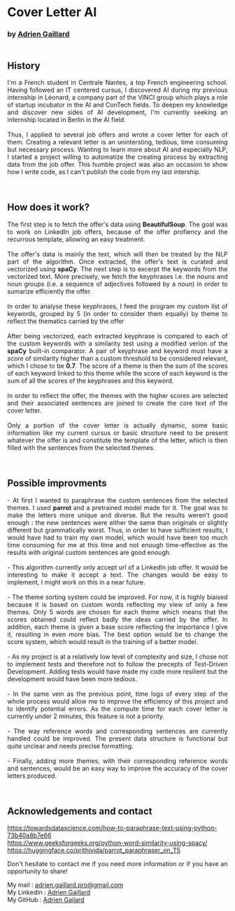 # Cover Letter AI
### by [Adrien Gaillard](https://www.linkedin.com/in/AdrienGaillard/)</br></br>

## History

<p align="justify">
I'm a French student in Centrale Nantes, a top French engineering school. Having followed an IT centered cursus, I discovered AI during my previous internship in Léonard, a company part of the VINCI group which plays a role of startup incubator in the AI and ConTech fields. To deepen my knowledge and discover new sides of AI development, I'm currently seeking an internship located in Berlin in the AI field. </br></br> Thus, I applied to several job offers and wrote a cover letter for each of them. Creating a relevant letter is an unintersting, tedious, time consuming but necessary process. Wanting to learn more about AI and especially NLP, I started a project willing to automatize the creating process by extracting data from the job offer. This humble project was also an occasion to show how I write code, as I can't publish the code from my last intership.
</p></br>

## How does it work?

<p align="justify">
The first step is to fetch the offer's data using <b>BeautifulSoup</b>. The goal was to work on LinkedIn job offers, because of the offer profiency and the recurrous template, allowing an easy treatment.</br></br>The offer's data is mainly the text, which will then be treated by the NLP part of the algorithm. Once extracted, the offer's text is curated and vectorized using <b>spaCy</b>. The next step is to excerpt the keywords from the vectorized text. More precisely, we fetch the keyphrases i.e. the nouns and noun groups (i.e. a sequence of adjectives followed by a noun) in order to sumarize efficiently the offer.</br></br>In order to analyse these keyphrases, I feed the program my custom list of keywords, grouped by 5 (in order to consider them equally) by theme to reflect the thematics carried by the offer</br></br>After being vectorized, each extracted keyphrase is compared to each of the custom keywords with a similarity test using a modified verion of the <b>spaCy</b> built-in comparator. A pair of keyphrase and keyword must have a score of similarity higher than a custom threshold to be considered relevant, which I chose to be <b>0.7</b>. The score of a theme is then the sum of the scores of each keyword linked to this theme while the score of each keyword is the sum of all the scores of the keyphrases and this keyword.</br></br>In order to reflect the offer, the themes with the higher scores are selected and their associated sentences are joined to create the core text of the cover letter.</br></br>Only a portion of the cover letter is actually dynamic, some basic information like my current cursus or basic structure need to be present whatever the offer is and constitute the template of the letter, which is then filled with the sentences from the selected themes.
</p></br>

## Possible improvments

<p align="justify">
- At first I wanted to paraphrase the custom sentences from the selected themes. I used <b> parrot </b> and a pretrained model made for it. The goal was to make the letters more unique and diverse. But the results weren't good enough : the new sentences were either the same than originals or slightly different but grammatically worst. Thus, in order to have sufficient results, I would have had to train my own model, which would have been too much time consuming for me at this time and not enough time-effective as the results with original custom sentences are good enough.</br></br>- This algorithm currently only accept url of a LinkedIn job offer. It would be interesting to make it accept a text. The changes would be easy to implement, I might work on this in a near future.</br></br>- The theme sorting system could be improved. For now, it is highly biaised because it is based on custom words reflecting my view of only a few themes. Only 5 words are chosen for each theme which means that the scores obtained could reflect badly the ideas carried by the offer. In addition, each theme is given a base score reflecting the importance I give it, resulting in even more bias. The best option would be to change the score system, which would result in the training of a better model.</br></br>- As my project is at a relatively low level of complexity and size, I chose not to implement tests and therefore not to follow the precepts of Test-Driven Development. Adding tests would have made my code more resilient but the development would have been more tedious.</br></br>- In the same vein as the previous point, time logs of every step of the whole process would allow me to improve the efficiency of this project and to identify potential errors. As the compute time for each cover letter is currently under 2 minutes, this feature is not a priority.</br></br>- The way reference words and corresponding sentences are currently handled could be improved. The present data structure is functional but quite unclear and needs precise formatting.</br></br>- Finally, adding more themes, with their corresponding reference words and sentences, would be an easy way to improve the accuracy of the cover letters produced. 
</p></br>

## Acknowledgements and contact

https://towardsdatascience.com/how-to-paraphrase-text-using-python-73b40a8b7e66  
https://www.geeksforgeeks.org/python-word-similarity-using-spacy/  
https://huggingface.co/prithivida/parrot_paraphraser_on_T5  

<p align="justify">
Don't hesitate to contact me if you need more information or if you have an opportunity to share!</br>
</p>

My mail : [adrien.gaillard.pro@gmail.com](mailto:adrien.gaillard.pro@gmail.com)</br>
My LinkedIn : [Adrien Gaillard](https://www.linkedin.com/in/AdrienGaillard/)</br>
My GitHub : [Adrien Gailard](https://github.com/AdrienGaill)